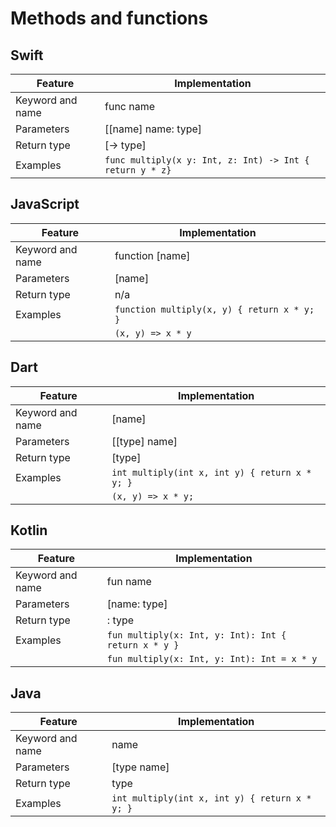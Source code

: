 # Methods and functions

## Swift

|Feature         |Implementation|
|----------------|------------------------------------------------------------|
|Keyword and name|func name|
|Parameters      |[[name] name: type]|
|Return type     |[-> type]|
|Examples        |`func multiply(x y: Int, z: Int) -> Int { return y * z}`|

## JavaScript	

|Feature         |Implementation|
|----------------|------------------------------------------------------------|
|Keyword and name|function [name]|
|Parameters      |[name]|
|Return type     |n/a|
|Examples        |`function multiply(x, y) { return x * y; }`|
|                |`(x, y) => x * y`|

## Dart	

|Feature         |Implementation|
|----------------|------------------------------------------------------------|
|Keyword and name|[name]|
|Parameters      |[[type] name]|
|Return type     |[type]|
|Examples        |`int multiply(int x, int y) { return x * y; }`|
|                |`(x, y) => x * y;`|

## Kotlin	

|Feature         |Implementation|
|----------------|------------------------------------------------------------|
|Keyword and name|fun name|
|Parameters      |[name: type]|
|Return type     |: type|
|Examples        |`fun multiply(x: Int, y: Int): Int { return x * y }`|
|                |`fun multiply(x: Int, y: Int): Int = x * y`|

## Java	

|Feature         |Implementation|
|----------------|------------------------------------------------------------|
|Keyword and name|name|
|Parameters      |[type name]|
|Return type     |type|
|Examples        |`int multiply(int x, int y) { return x * y; }`|
